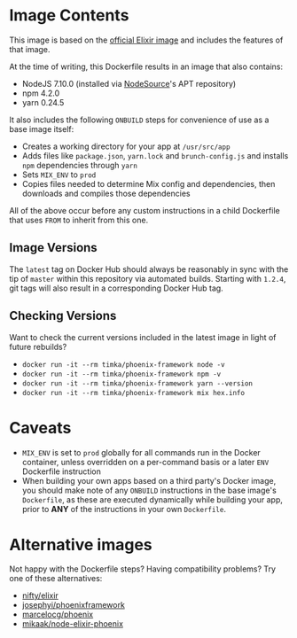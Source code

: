 # Image Contents

This image is based on the [official Elixir image](https://hub.docker.com/_/elixir/) and includes the features of that image.

At the time of writing, this Dockerfile results in an image that also contains:

* NodeJS 7.10.0 (installed via [NodeSource](https://deb.nodesource.com/node_7.x)'s APT repository)
* npm 4.2.0
* yarn 0.24.5

It also includes the following `ONBUILD` steps for convenience of use as a base image itself:

* Creates a working directory for your app at `/usr/src/app`
* Adds files like `package.json`, `yarn.lock` and `brunch-config.js` and installs `npm` dependencies through `yarn`
* Sets `MIX_ENV` to `prod`
* Copies files needed to determine Mix config and dependencies, then downloads and compiles those dependencies

All of the above occur before any custom instructions in a child Dockerfile that uses `FROM` to inherit from this one.

## Image Versions

The `latest` tag on Docker Hub should always be reasonably in sync with the tip of `master` within this repository via automated builds. Starting with `1.2.4`, git tags will also result in a corresponding Docker Hub tag.

## Checking Versions

Want to check the current versions included in the latest image in light of future rebuilds?

* `docker run -it --rm timka/phoenix-framework node -v`
* `docker run -it --rm timka/phoenix-framework npm -v`
* `docker run -it --rm timka/phoenix-framework yarn --version`
* `docker run -it --rm timka/phoenix-framework mix hex.info`

# Caveats

* `MIX_ENV` is set to `prod` globally for all commands run in the Docker container, unless overridden on a per-command basis or a later `ENV` Dockerfile instruction
* When building your own apps based on a third party's Docker image, you should make note of any `ONBUILD` instructions in the base image's `Dockerfile`, as these are executed dynamically while building your app, prior to **ANY** of the instructions in your own `Dockerfile`.

# Alternative images

Not happy with the Dockerfile steps? Having compatibility problems? Try one of these alternatives:

* [nifty/elixir](https://registry.hub.docker.com/u/nifty/elixir/)
* [josephyi/phoenixframework](https://registry.hub.docker.com/u/josephyi/phoenixframework/)
* [marcelocg/phoenix](https://registry.hub.docker.com/u/marcelocg/phoenix/)
* [mikaak/node-elixir-phoenix](https://registry.hub.docker.com/u/mikaak/node-elixir-phoenix/)
